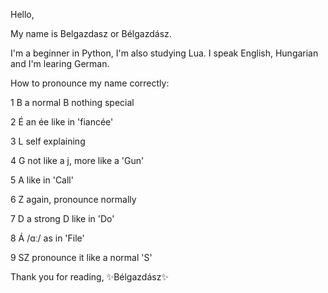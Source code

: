 Hello,


My name is Belgazdasz or Bélgazdász.

I'm a beginner in Python, I'm also studying Lua.
I speak English, Hungarian and I'm learing German.

How to pronounce my name correctly:


  1 B a normal B nothing special

  2 É an ée like in 'fiancée'

  3 L self explaining

  4 G not like a j, more like a 'Gun'

  5 A like in 'Call'

  6 Z again, pronounce normally

  7 D a strong D like in 'Do'

  8 Á /ɑː/ as in 'File'

  9 SZ pronounce it like a normal 'S'

Thank you for reading,
✨Bélgazdász✨
